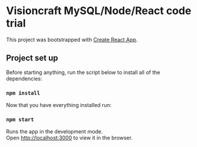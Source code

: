 # Visioncraft MySQL/Node/React code trial

This project was bootstrapped with [Create React App](https://github.com/facebook/create-react-app).

## Project set up

Before starting anything, run the script below to install all of the dependencies:

### `npm install`

Now that you have everything installed run:

### `npm start`

Runs the app in the development mode.\
Open [http://localhost:3000](http://localhost:3000) to view it in the browser.